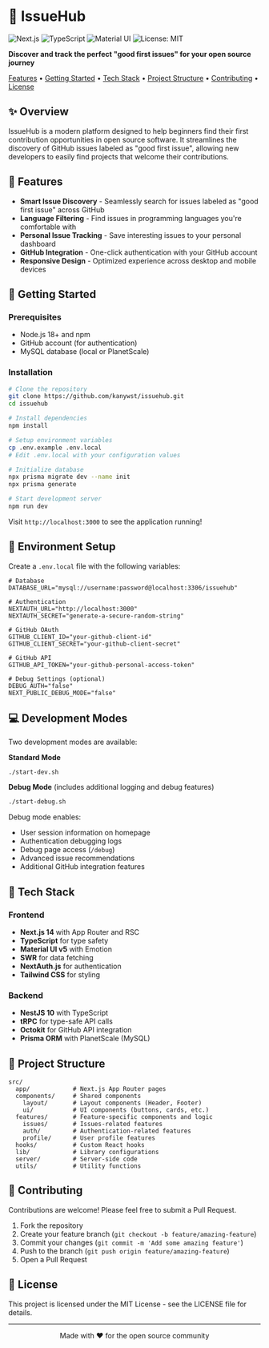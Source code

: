 # 🚀 IssueHub

<p>
  <img src="https://img.shields.io/badge/Next.js-14-black?style=flat-square&logo=next.js" alt="Next.js" />
  <img src="https://img.shields.io/badge/TypeScript-5-blue?style=flat-square&logo=typescript" alt="TypeScript" />
  <img src="https://img.shields.io/badge/MUI-5-blue?style=flat-square&logo=mui" alt="Material UI" />
  <img src="https://img.shields.io/badge/License-MIT-yellow.svg?style=flat-square" alt="License: MIT" />
</p>

<p>
  <strong>Discover and track the perfect "good first issues" for your open source journey</strong>
</p>

<p>
  <a href="#features">Features</a> •
  <a href="#getting-started">Getting Started</a> •
  <a href="#tech-stack">Tech Stack</a> •
  <a href="#project-structure">Project Structure</a> •
  <a href="#contributing">Contributing</a> •
  <a href="#license">License</a>
</p>

</div>

## ✨ Overview

IssueHub is a modern platform designed to help beginners find their first contribution opportunities in open source software. It streamlines the discovery of GitHub issues labeled as "good first issue", allowing new developers to easily find projects that welcome their contributions.

## 🎯 Features

- **Smart Issue Discovery** - Seamlessly search for issues labeled as "good first issue" across GitHub
- **Language Filtering** - Find issues in programming languages you're comfortable with
- **Personal Issue Tracking** - Save interesting issues to your personal dashboard
- **GitHub Integration** - One-click authentication with your GitHub account
- **Responsive Design** - Optimized experience across desktop and mobile devices

## 🚀 Getting Started

### Prerequisites

- Node.js 18+ and npm
- GitHub account (for authentication)
- MySQL database (local or PlanetScale)

### Installation

```bash
# Clone the repository
git clone https://github.com/kanywst/issuehub.git
cd issuehub

# Install dependencies
npm install

# Setup environment variables
cp .env.example .env.local
# Edit .env.local with your configuration values

# Initialize database
npx prisma migrate dev --name init
npx prisma generate

# Start development server
npm run dev
```

Visit `http://localhost:3000` to see the application running!

## 🔧 Environment Setup

Create a `.env.local` file with the following variables:

```
# Database
DATABASE_URL="mysql://username:password@localhost:3306/issuehub"

# Authentication
NEXTAUTH_URL="http://localhost:3000"
NEXTAUTH_SECRET="generate-a-secure-random-string"

# GitHub OAuth
GITHUB_CLIENT_ID="your-github-client-id"
GITHUB_CLIENT_SECRET="your-github-client-secret"

# GitHub API
GITHUB_API_TOKEN="your-github-personal-access-token"

# Debug Settings (optional)
DEBUG_AUTH="false"
NEXT_PUBLIC_DEBUG_MODE="false"
```

## 💻 Development Modes

Two development modes are available:

**Standard Mode**
```bash
./start-dev.sh
```

**Debug Mode** (includes additional logging and debug features)
```bash
./start-debug.sh
```

Debug mode enables:
- User session information on homepage
- Authentication debugging logs
- Debug page access (`/debug`)
- Advanced issue recommendations
- Additional GitHub integration features

## 🧰 Tech Stack

### Frontend
- **Next.js 14** with App Router and RSC
- **TypeScript** for type safety
- **Material UI v5** with Emotion
- **SWR** for data fetching
- **NextAuth.js** for authentication
- **Tailwind CSS** for styling

### Backend
- **NestJS 10** with TypeScript
- **tRPC** for type-safe API calls
- **Octokit** for GitHub API integration
- **Prisma ORM** with PlanetScale (MySQL)

## 📁 Project Structure

```
src/
  app/            # Next.js App Router pages
  components/     # Shared components
    layout/       # Layout components (Header, Footer)
    ui/           # UI components (buttons, cards, etc.)
  features/       # Feature-specific components and logic
    issues/       # Issues-related features
    auth/         # Authentication-related features
    profile/      # User profile features
  hooks/          # Custom React hooks
  lib/            # Library configurations
  server/         # Server-side code
  utils/          # Utility functions
```

## 🤝 Contributing

Contributions are welcome! Please feel free to submit a Pull Request.

1. Fork the repository
2. Create your feature branch (`git checkout -b feature/amazing-feature`)
3. Commit your changes (`git commit -m 'Add some amazing feature'`)
4. Push to the branch (`git push origin feature/amazing-feature`)
5. Open a Pull Request

## 📄 License

This project is licensed under the MIT License - see the LICENSE file for details.

---

<div align="center">
  Made with ❤️ for the open source community
</div>
